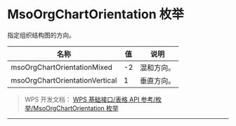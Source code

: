 # MsoOrgChartOrientation 枚举

指定组织结构图的方向。

| 名称                           | 值  | 说明       |
|--------------------------------|-----|------------|
| msoOrgChartOrientationMixed    | -2  | 混和方向。 |
| msoOrgChartOrientationVertical | 1   | 垂直方向。 |

> WPS 开发文档： [WPS 基础接口/表格 API 参考/枚举/MsoOrgChartOrientation 枚举](https://qn.cache.wpscdn.cn/encs/doc/office_v19/topics/WPS%20%E5%9F%BA%E7%A1%80%E6%8E%A5%E5%8F%A3/%E8%A1%A8%E6%A0%BC%20API%20%E5%8F%82%E8%80%83/%E6%9E%9A%E4%B8%BE/MsoOrgChartOrientation%20%E6%9E%9A%E4%B8%BE.html)

------------------------------------------------------------------------
